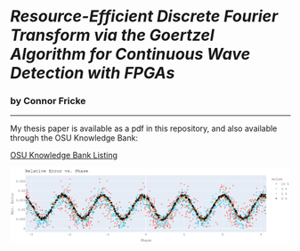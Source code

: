 # _Resource-Efficient Discrete Fourier Transform via the Goertzel Algorithm for Continuous Wave Detection with FPGAs_
### by Connor Fricke
---

My thesis paper is available as a pdf in this repository, and also available through the OSU Knowledge Bank:

[OSU Knowledge Bank Listing](https://kb.osu.edu/items/45fe76aa-2d33-46dd-92e4-eadac6306526)

![Error](./figs/error.png)
